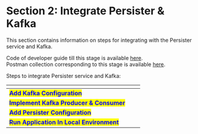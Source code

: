 # Section 2: Integrate Persister & Kafka

This section contains information on steps for integrating with the Persister service and Kafka.

Code of developer guide till this stage is available [here](https://github.com/egovernments/DIGIT-Dev/blob/birth-registration-service/municipal-services/birth-registration/birth-registration-api-spec.yaml).\
Postman collection corresponding to this stage is available [here](https://github.com/egovernments/DIGIT-OSS/blob/master/tutorials/backend-developer-guide/btr-services/birth-registration-service-stage-4-postman-collection.json).

Steps to integrate Persister service and Kafka:

<table data-view="cards"><thead><tr><th></th><th></th><th></th></tr></thead><tbody><tr><td><mark style="color:blue;"><strong>Add Kafka Configuration</strong></mark></td><td></td><td></td></tr><tr><td><mark style="color:blue;"><strong>Implement Kafka Producer &#x26; Consumer</strong></mark></td><td></td><td></td></tr><tr><td><mark style="color:blue;"><strong>Add Persister Configuration</strong></mark></td><td></td><td></td></tr><tr><td><mark style="color:blue;"><strong>Run Application In Local Environment</strong></mark></td><td></td><td></td></tr></tbody></table>
